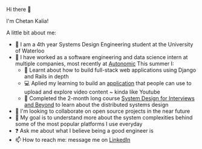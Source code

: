 Hi there 👋

I'm Chetan Kalia!

A little bit about me:

* :school: I am a 4th year Systems Design Engineering student at the University of Waterloo
* :rocket:		 I have worked as a software engineering and data science intern at multiple companies, most recently at <a href = "https://autonomic.com/">Autonomic</a>
This summer I:
  * 🌱 Learnt about how to build full-stack web applications using Django and Rails in depth
  * :computer: Aplied my learning to build an <a href = "https://github.com/Ckalia11/django-challenge">application</a> that people can use to upload and explore video content ~ kinda like Youtube
  * :open_book:	Completed the 2-month long course <a href = "https://systemdesignthinking.thinkific.com/courses/system-design-for-interviews-and-beyond">System Design for Interviews and Beyond</a> to learn about the distributed systems design
* 👯 I'm looking to collaborate on open source projects in the near future
* 🥅 My goal is to understand more about the system complexities behind some of the most popular platforms I use everyday
* :question: Ask me about what I believe being a good engineer is
* 📫 How to reach me: message me on <a href = "https://www.linkedin.com/in/ckalia149/">LinkedIn</a>
